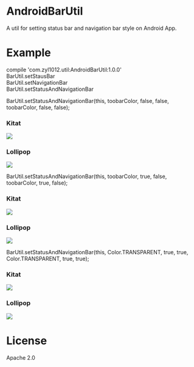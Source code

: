 # AndroidBarUtil
A util for setting status bar and navigation bar style on Android App.

# Example
compile 'com.zyl1012.util:AndroidBarUtil:1.0.0'<br/>
BarUtil.setStausBar<br/>
BarUtil.setNavigationBar<br/>
BarUtil.setStatusAndNavigationBar<br/>

BarUtil.setStatusAndNavigationBar(this, toobarColor, false, false, toobarColor, false, false);
### Kitat
![](https://github.com/zyl1012/AndroidBarUtil/blob/master/screenshots/kitat_color.png)
### Lollipop
![](https://github.com/zyl1012/AndroidBarUtil/blob/master/screenshots/lollipop_color.png)

BarUtil.setStatusAndNavigationBar(this, toobarColor, true, false, toobarColor, true, false);
### Kitat
![](https://github.com/zyl1012/AndroidBarUtil/blob/master/screenshots/kitat_color_translucent.png)
### Lollipop
![](https://github.com/zyl1012/AndroidBarUtil/blob/master/screenshots/lollipop_color_translucent.png)

BarUtil.setStatusAndNavigationBar(this, Color.TRANSPARENT, true, true, Color.TRANSPARENT, true, true);
### Kitat
![](https://github.com/zyl1012/AndroidBarUtil/blob/master/screenshots/kitat_color_transparent.png)
### Lollipop
![](https://github.com/zyl1012/AndroidBarUtil/blob/master/screenshots/lollipop_color_transparent.png)

# License
Apache 2.0
